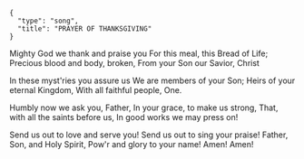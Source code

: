 ```
{
  "type": "song",
  "title": "PRAYER OF THANKSGIVING"
}
```

Mighty God we thank and praise you
For this meal, this Bread of Life;
Precious blood and body, broken,
From your Son our Savior, Christ

In these myst'ries you assure us
We are members of your Son;
Heirs of your eternal Kingdom,
With all faithful people, One.

Humbly now we ask you, Father,
In your grace, to make us strong,
That, with all the saints before us,
In good works we may press on!

Send us out to love and serve you!
Send us out to sing your praise!
Father, Son, and Holy Spirit,
Pow'r and glory to your name!
Amen! Amen!
